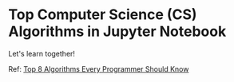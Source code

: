 # Top Computer Science (CS) Algorithms in Jupyter Notebook

Let's learn together!

Ref: [Top 8 Algorithms Every Programmer Should Know](https://python.plainenglish.io/top-8-algorithms-every-programmer-should-know-93c826267938)
